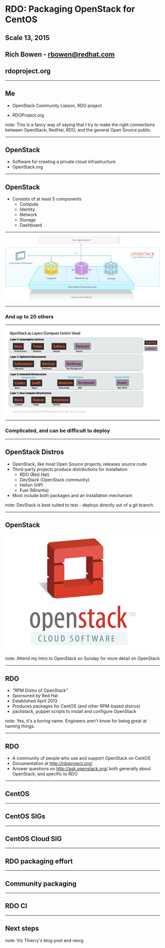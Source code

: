 # RDO: Packaging OpenStack for CentOS

## Scale 13, 2015

## Rich Bowen - rbowen@redhat.com

## rdoproject.org

---

## Me

* OpenStack Community Liaison, RDO project

* RDOProject.org

note: This is a fancy way of saying that I try to make the right
connections between OpenStack, RedHat, RDO, and the general Open
Source public.

---

## OpenStack

* Software for creating a private cloud infrastructure.
* OpenStack.org

---

## OpenStack

* Consists of at least 5 components
  * Compute
  * Identity
  * Network
  * Storage
  * Dashboard

---

![diagram](images/diagram1.png)

---

### And up to 20 others

---

![layers](images/openstack_layers.png)

---

### Complicated, and can be difficult to deploy

---

## OpenStack Distros

* OpenStack, like most Open Source projects, releases source code
* Third-party projects produce distributions for installation
  * RDO (Red Hat)
  * DevStack (OpenStack community)
  * Helion (HP)
  * Fuel (Mirantis)
* Most include both packages and an installation mechanism

note: DevStack is best suited to test - deploys directly out of a git
branch.

---

## OpenStack

![openstack](images/openstack.png)

note: Attend my Intro to OpenStack on Sunday for more detail on OpenStack

---

## RDO

* "RPM Distro of OpenStack"
* Sponsored by Red Hat
* Established April 2013
* Produces packages for CentOS (and other RPM-based distros)
* packstack, puppet scripts to install and configure OpenStack

note: Yes, it's a boring name. Engineers aren't know for being great at
naming things.

---

## RDO

* A community of people who use and support OpenStack on CentOS
* Documentation at http://rdoproject.org/
* Answer questions on http://ask.openstack.org/ both generally about
  OpenStack, and specific to RDO

---

## CentOS

---

## CentOS SIGs

---

## CentOS Cloud SIG

---

## RDO packaging effort

---

## Community packaging

---

## RDO CI

---

## Next steps

note: Viz Thierry's blog post and reorg

